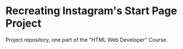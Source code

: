 # Recreating Instagram's Start Page Project

Project repository, one part of the "HTML Web Developer" Course.
